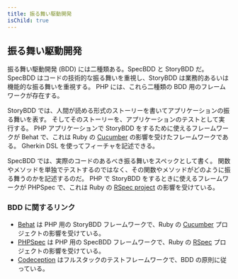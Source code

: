 ```yaml
---
title: 振る舞い駆動開発
isChild: true
---
```


## 振る舞い駆動開発

振る舞い駆動開発 (BDD) には二種類ある。SpecBDD と StoryBDD だ。
SpecBDD はコードの技術的な振る舞いを重視し、StoryBDD は業務的あるいは機能的な振る舞いを重視する。
PHP には、これら二種類の BDD 用のフレームワークが存在する。

StoryBDD では、人間が読める形式のストーリーを書いてアプリケーションの振る舞いを表す。
そしてそのストーリーを、アプリケーションのテストとして実行する。
PHP アプリケーションで StoryBDD をするために使えるフレームワークが
Behat で、これは Ruby の [Cucumber](http://cukes.info/) の影響を受けたフレームワークである。
Gherkin DSL を使ってフィーチャを記述できる。

SpecBDD では、実際のコードのあるべき振る舞いをスペックとして書く。
関数やメソッドを単独でテストするのではなく、その関数やメソッドがどのように振る舞うのかを記述するのだ。
PHP で StoryBDD をするときに使えるフレームワークが PHPSpec で、これは
Ruby の [RSpec project](http://rspec.info/) の影響を受けている。

### BDD に関するリンク

* [Behat](http://behat.org/) は PHP 用の StoryBDD フレームワークで、Ruby の [Cucumber](http://cukes.info/) プロジェクトの影響を受けている。
* [PHPSpec](http://www.phpspec.net/) は PHP 用の SpecBDD フレームワークで、Ruby の [RSpec](http://rspec.info/) プロジェクトの影響を受けている。
* [Codeception](http://www.codeception.com) はフルスタックのテストフレームワークで、BDD の原則に従っている。
